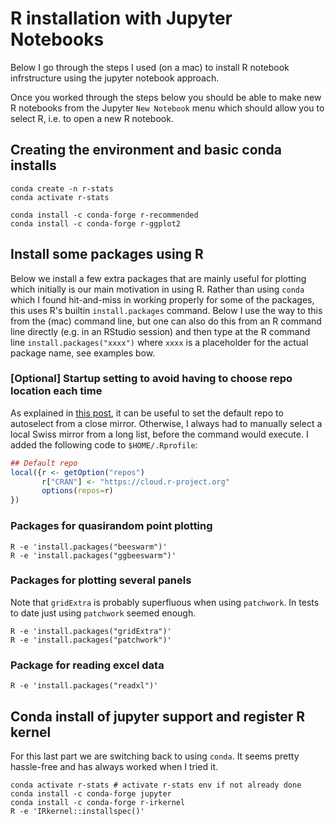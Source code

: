 # R installation with Jupyter Notebooks

Below I go through the steps I used (on a mac) to install R notebook infrstructure using the jupyter notebook approach.

Once you worked through the steps below you should be able to make new R notebooks from the Jupyter `New Notebook` menu which should allow you to select R, i.e. to open a new R notebook.

## Creating the environment and basic conda installs

```
conda create -n r-stats
conda activate r-stats

conda install -c conda-forge r-recommended
conda install -c conda-forge r-ggplot2
```

## Install some packages using R

Below we install a few extra packages that are mainly useful for plotting which initially is our main motivation in using R. Rather than using `conda` which I found hit-and-miss in working properly for some of the packages, this uses R's builtin `install.packages` command. Below I use the way to this from the (mac) command line, but one can also do this from an R command line directly (e.g. in an RStudio session) and then type at the R command line `install.packages("xxxx")` where `xxxx` is a placeholder for the actual package name, see examples bow.

### [Optional] Startup setting to avoid having to choose repo location each time

As explained in [this post](https://stackoverflow.com/questions/11488174/how-to-select-a-cran-mirror-in-r), it can be useful to set the default repo to autoselect from a close mirror. Otherwise, I always had to manually select a local Swiss mirror from a long list, before the command would execute. I added the following code to `$HOME/.Rprofile`:

```R
## Default repo
local({r <- getOption("repos")
       r["CRAN"] <- "https://cloud.r-project.org" 
       options(repos=r)
})
```

### Packages for quasirandom point plotting

```
R -e 'install.packages("beeswarm")'
R -e 'install.packages("ggbeeswarm")'
```

### Packages for plotting several panels

Note that `gridExtra` is probably superfluous when using `patchwork`. In tests to date just using `patchwork` seemed enough. 

```
R -e 'install.packages("gridExtra")'
R -e 'install.packages("patchwork")'
```

### Package for reading excel data

```
R -e 'install.packages("readxl")'
```



## Conda install of jupyter support and register R kernel

For this last part we are switching back to using `conda`. It seems pretty hassle-free and has always worked when I tried it.

```
conda activate r-stats # activate r-stats env if not already done
conda install -c conda-forge jupyter
conda install -c conda-forge r-irkernel
R -e 'IRkernel::installspec()'
```
